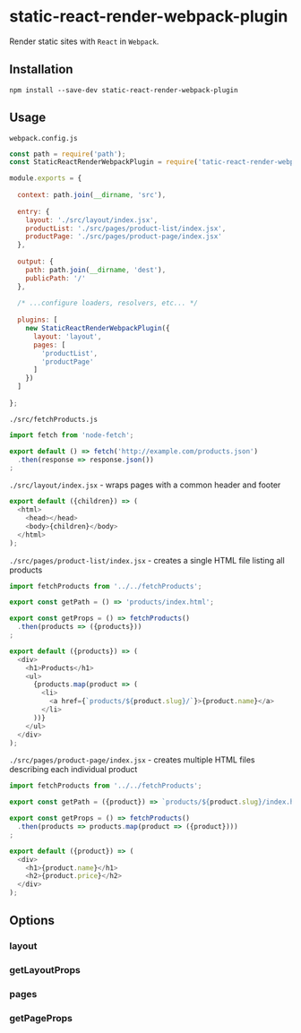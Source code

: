 # static-react-render-webpack-plugin

Render static sites with `React` in `Webpack`.

## Installation

    npm install --save-dev static-react-render-webpack-plugin

## Usage

`webpack.config.js`
```js
const path = require('path');
const StaticReactRenderWebpackPlugin = require('tatic-react-render-webpack-plugin');

module.exports = {
  
  context: path.join(__dirname, 'src'),
  
  entry: {
    layout: './src/layout/index.jsx',
    productList: './src/pages/product-list/index.jsx',
    productPage: './src/pages/product-page/index.jsx'
  },
  
  output: {
    path: path.join(__dirname, 'dest'),
    publicPath: '/'
  },
  
  /* ...configure loaders, resolvers, etc... */
  
  plugins: [
    new StaticReactRenderWebpackPlugin({
      layout: 'layout',
      pages: [
        'productList',
        'productPage'
      ]
    })
  ]
  
};
```

`./src/fetchProducts.js`
```js
import fetch from 'node-fetch';

export default () => fetch('http://example.com/products.json')
  .then(response => response.json())
;

```

`./src/layout/index.jsx` - wraps pages with a common header and footer
```js
export default ({children}) => (
  <html>
    <head></head>
    <body>{children}</body>
  </html>
);
```

`./src/pages/product-list/index.jsx` - creates a single HTML file listing all products
```js
import fetchProducts from '../../fetchProducts';

export const getPath = () => 'products/index.html';

export const getProps = () => fetchProducts()
  .then(products => ({products}))
;

export default ({products}) => (
  <div>
    <h1>Products</h1>
    <ul>
      {products.map(product => (
        <li>
          <a href={`products/${product.slug}/`}>{product.name}</a>
        </li>
      ))}
    </ul>
  </div>
);
```
`./src/pages/product-page/index.jsx` - creates multiple HTML files describing each individual product
```js
import fetchProducts from '../../fetchProducts';

export const getPath = ({product}) => `products/${product.slug}/index.html`;

export const getProps = () => fetchProducts()
  .then(products => products.map(product => ({product})))
;

export default ({product}) => (
  <div>
    <h1>{product.name}</h1>
    <h2>{product.price}</h2>
  </div>
);
```

## Options

### layout
### getLayoutProps

### pages
### getPageProps